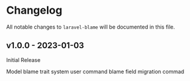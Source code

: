# Changelog

All notable changes to `laravel-blame` will be documented in this file.

## v1.0.0 - 2023-01-03

Initial Release

Model blame trait
system user command
blame field migration commad

